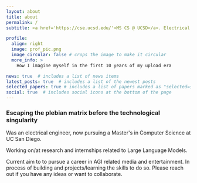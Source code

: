```yaml
---
layout: about
title: about
permalink: /
subtitle: <a href='https://cse.ucsd.edu/'>MS CS @ UCSD</a>. Electrical Engineer turned Computer Scientist.

profile:
  align: right
  image: prof_pic.png
  image_circular: false # crops the image to make it circular
  more_info: >
    How I imagine myself in the first 10 years of my upload era

news: true  # includes a list of news items
latest_posts: true  # includes a list of the newest posts
selected_papers: true # includes a list of papers marked as "selected={true}"
social: true  # includes social icons at the bottom of the page
---
```


### Escaping the plebian matrix before the technological singularity

Was an electrical engineer, now pursuing a Master's in Computer Science at UC San Diego. 

Working on/at research and internships related to Large Language Models.

Current aim to to pursue a career in AGI related media and entertainment. In process of building  and projects/learning the skills to do so. Please reach out if you have any ideas or want to collaborate.